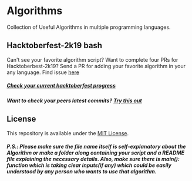 # Algorithms
Collection of Useful Algorithms in multiple programming languages.

## Hacktoberfest-2k19 bash
Can't see your favorite algorithm script? Want to complete four PRs for Hacktoberbest-2k19? Send a PR for adding your favorite algorithm in your any language. Find issue [here](https://github.com/starkblaze01/Algorithms/issues/1)

##### [Check your current hacktoberfest progress](https://hacktoberfest.digitalocean.com/profile)
##### Want to check your peers latest commits? [Try this out](https://github.com/starkblaze01/git-stalk)

## License
This repository is available under the [MIT License](https://github.com/starkblaze01/Algorithms/blob/master/LICENSE).

##### P.S.: Please make sure the file name itself is self-explanatory about the Algorithm or make a folder along containing your script and a README file explaining the necessary details. Also, make sure there is main(): function which is taking clear inputs(if any) which could be easily understood by any person who wants to use that algorithm.

